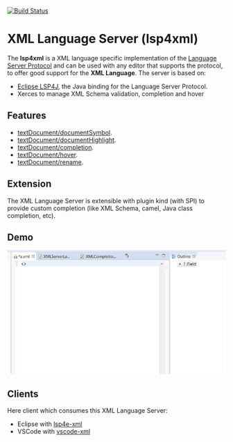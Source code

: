 [![Build Status](https://secure.travis-ci.org/angelozerr/lsp4xml.png)](http://travis-ci.org/angelozerr/lsp4xml)

XML Language Server (lsp4xml)
===========================

The **lsp4xml** is a XML language specific implementation of the [Language Server Protocol](https://github.com/Microsoft/language-server-protocol)
and can be used with any editor that supports the protocol, to offer good support for the **XML Language**. The server is based on:

 * [Eclipse LSP4J](https://github.com/eclipse/lsp4j), the Java binding for the Language Server Protocol.
 * Xerces to manage XML Schema validation, completion and hover

Features
--------------

* [textDocument/documentSymbol](https://microsoft.github.io/language-server-protocol/specification#textDocument_documentSymbol).
* [textDocument/documentHighlight](https://microsoft.github.io/language-server-protocol/specification#textDocument_documentHighlight).
* [textDocument/completion](https://microsoft.github.io/language-server-protocol/specification#textDocument_completion).
* [textDocument/hover](https://microsoft.github.io/language-server-protocol/specification#textDocument_hover).
* [textDocument/rename](https://microsoft.github.io/language-server-protocol/specification#textDocument_rename).

Extension
--------------

The XML Language Server is extensible with plugin kind (with SPI) to provide custom completion (like XML Schema, camel, Java class completion, etc).

Demo
--------------

![XML Language Server Demo](demos/XMLLanguageServerDemo.gif)

Clients
-------

Here client which consumes this XML Language Server:

 * Eclipse with [lsp4e-xml](https://github.com/angelozerr/lsp4e-xml)
 * VSCode with [vscode-xml](https://github.com/gorkem/vscode-xml)
